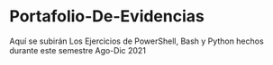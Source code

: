 # Portafolio-De-Evidencias
Aquí se subirán Los Ejercicios de PowerShell, Bash y Python hechos durante este semestre Ago-Dic 2021
